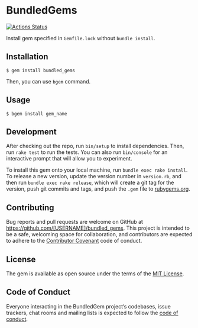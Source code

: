 # BundledGems

[![Actions Status](https://github.com/toshimaru/bundled_gems/workflows/Ruby%20Test/badge.svg)](https://github.com/toshimaru/bundled_gems/actions)

Install gem specified in `Gemfile.lock` without `bundle install`.

## Installation

```console
$ gem install bundled_gems
```

Then, you can use `bgem` command.

## Usage

```console
$ bgem install gem_name
```

## Development

After checking out the repo, run `bin/setup` to install dependencies. Then, run `rake test` to run the tests. You can also run `bin/console` for an interactive prompt that will allow you to experiment.

To install this gem onto your local machine, run `bundle exec rake install`. To release a new version, update the version number in `version.rb`, and then run `bundle exec rake release`, which will create a git tag for the version, push git commits and tags, and push the `.gem` file to [rubygems.org](https://rubygems.org).

## Contributing

Bug reports and pull requests are welcome on GitHub at https://github.com/[USERNAME]/bundled_gems. This project is intended to be a safe, welcoming space for collaboration, and contributors are expected to adhere to the [Contributor Covenant](http://contributor-covenant.org) code of conduct.

## License

The gem is available as open source under the terms of the [MIT License](https://opensource.org/licenses/MIT).

## Code of Conduct

Everyone interacting in the BundledGem project’s codebases, issue trackers, chat rooms and mailing lists is expected to follow the [code of conduct](https://github.com/[USERNAME]/bundled_gems/blob/master/CODE_OF_CONDUCT.md).
